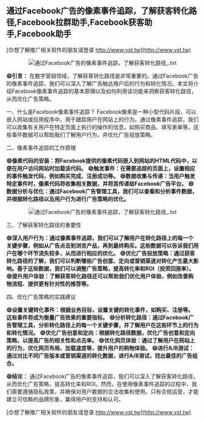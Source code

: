 ## **通过Facebook广告的像素事件追踪，了解获客转化路径,Facebook拉群助手,Facebook获客助手,Facebook助手**

[😍想了解推广相关软件的朋友请登录 http://www.vst.tw](http://www.vst.tw)

 <center><img src="https://vst.tw/MP4/tuiguang/png/5.png" alt="通过Facebook广告的像素事件追踪，了解获客转化路径_.txt"></center>

**😄引言：**
在数字营销领域，了解获客转化路径是非常重要的。通过Facebook广告的像素事件追踪，我们可以深入了解广告触达用户后的行为和转化情况。本文将介绍Facebook像素事件追踪的基本原理以及如何利用该功能来洞察获客转化路径，从而优化广告策略。

一、什么是Facebook像素事件追踪？
Facebook像素是一种小型代码片段，可以嵌入网站或应用程序中，用于跟踪用户在网站上的行为。通过像素事件追踪，我们可以收集有关用户在特定页面上执行的操作的信息，如购买商品、填写表单等。这些事件数据可以帮助我们了解用户行为，并优化广告投放策略。

二、像素事件追踪的工作原理

**😄像素代码的安装：将Facebook提供的像素代码嵌入到网站的HTML代码中，以便在用户访问网站时加载该代码。**
**😄触发事件：在需要追踪的页面上，设置相应的事件触发代码，例如购买完成、注册成功等。**
**😄数据收集与传递：当用户触发特定事件时，像素代码将收集相关数据，并将其传递给Facebook广告平台。**
**😄数据分析与优化：通过Facebook广告管理工具，我们可以查看和分析事件数据，并根据转化路径以及用户行为进行广告策略的优化。**

 <center><img src="https://vst.tw/MP4/tuiguang/png/5.png" alt="通过Facebook广告的像素事件追踪，了解获客转化路径_.txt"></center>

三、了解获客转化路径的重要性

**😄深入用户行为：通过像素事件追踪，我们可以了解用户在转化路径上的每一个关键步骤，例如从广告点击到浏览产品，再到最终购买。这些数据可以告诉我们用户在哪个环节流失较多，从而进行相应的优化。**
**😄优化广告投放策略：通过获客转化路径的了解，我们可以判断哪些广告创意、定向或营销渠道对转化产生最大影响。基于这些数据，我们可以调整广告策略，提高转化率和ROI（投资回报率）。**
**😄提升用户体验：了解获客转化路径还可以帮助我们优化用户体验，例如改善购物流程、提供更有针对性的推荐等。**

四、优化广告策略的实践建议

**😄设置关键转化事件：根据业务目标，设置关键的转化事件，如购买、注册等。这些事件将成为衡量广告效果的重要指标。**
**😄分析转化路径：通过Facebook广告管理工具，分析转化路径上的每一个关键步骤，并了解用户在这些环节上的行为和转化情况。**
**😄优化广告创意和定向：根据转化路径数据，优化广告创意和定向策略，以提高广告的相关性和点击率。**
**😄优化网页体验：通过了解用户在网站上的行为，优化网页布局、加载速度等，提升用户的购物体验。**
**😄进行A/B测试：通过对比不同广告版本或营销渠道的转化数据，进行A/B测试，找出最佳的广告组合。**

**😄结论：**
通过Facebook广告的像素事件追踪，我们可以深入了解获客转化路径，从而优化广告策略，提高转化率和ROI。然而，在使用像素事件追踪的过程中，我们需要遵循隐私政策，并确保对用户数据的合法收集和使用。只有合规运营，才能建立可信赖的品牌形象，赢得用户的支持和认可。

[😍想了解推广相关软件的朋友请登录 http://www.vst.tw](http://www.vst.tw)



